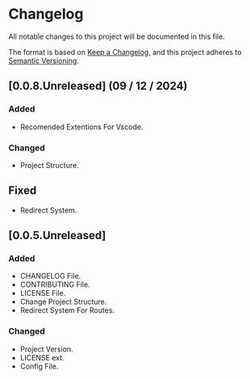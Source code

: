 # Changelog

All notable changes to this project will be documented in this file.

The format is based on [Keep a Changelog](https://keepachangelog.com/en/1.1.0/),
and this project adheres to [Semantic Versioning](https://semver.org/spec/v2.0.0.html).

## [0.0.8.Unreleased] (09 / 12 / 2024)

### Added

- Recomended Extentions For Vscode.

### Changed

- Project Structure.

## Fixed

- Redirect System.

## [0.0.5.Unreleased]

### Added

- CHANGELOG File.
- CONTRIBUTING File.
- LICENSE File.
- Change Project Structure.
- Redirect System For Routes.

### Changed

- Project Version.
- LICENSE ext.
- Config File.
